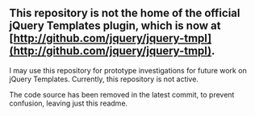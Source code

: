 ## This repository is not the home of the official jQuery Templates plugin, which is now at [http://github.com/jquery/jquery-tmpl](http://github.com/jquery/jquery-tmpl).

I may use this repository for prototype investigations for future work on jQuery Templates. Currently, this repository is not active.

The code source has been removed in the latest commit, to prevent confusion, leaving just this readme. 